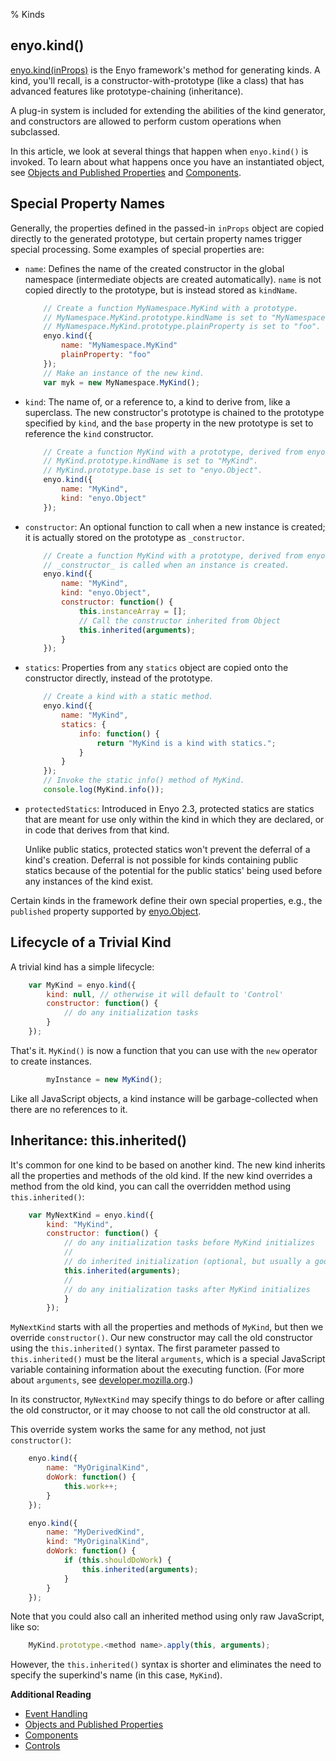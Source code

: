 % Kinds

## enyo.kind()

[enyo.kind(inProps)]($api/#/namespace/enyo.kind) is the Enyo framework's method
for generating kinds.  A kind, you'll recall, is a constructor-with-prototype
(like a class) that has advanced features like prototype-chaining (inheritance).

A plug-in system is included for extending the abilities of the kind generator,
and constructors are allowed to perform custom operations when subclassed.

In this article, we look at several things that happen when `enyo.kind()` is
invoked.  To learn about what happens once you have an instantiated object, see
[Objects and Published Properties](objects-and-published-properties.html) and
[Components](components.html).

## Special Property Names

Generally, the properties defined in the passed-in `inProps` object are copied
directly to the	generated prototype, but certain property names trigger special
processing.	Some examples of special properties are:

* `name`: Defines the name of the created constructor in the global namespace
    (intermediate objects are created automatically).  `name` is not copied
    directly to the prototype, but is instead stored as `kindName`.

    ```javascript
        // Create a function MyNamespace.MyKind with a prototype.
        // MyNamespace.MyKind.prototype.kindName is set to "MyNamespace.MyKind".
        // MyNamespace.MyKind.prototype.plainProperty is set to "foo".
        enyo.kind({
            name: "MyNamespace.MyKind"
            plainProperty: "foo"
        });
        // Make an instance of the new kind.
        var myk = new MyNamespace.MyKind();
    ```

* `kind`: The name of, or a reference to, a kind to derive from, like a
    superclass.  The new constructor's prototype is chained to the prototype
    specified by `kind`, and the `base` property in the new prototype is set to
    reference the `kind` constructor.

    ```javascript
        // Create a function MyKind with a prototype, derived from enyo.Object.
        // MyKind.prototype.kindName is set to "MyKind".
        // MyKind.prototype.base is set to "enyo.Object".
        enyo.kind({
            name: "MyKind",
            kind: "enyo.Object"
        });
    ```

* `constructor`: An optional function to call when a new instance is created; it
    is actually stored on the prototype as `_constructor`.

    ```javascript
        // Create a function MyKind with a prototype, derived from enyo.Object.
        // _constructor_ is called when an instance is created. 
        enyo.kind({
            name: "MyKind",
            kind: "enyo.Object",
            constructor: function() {
                this.instanceArray = [];
                // Call the constructor inherited from Object
                this.inherited(arguments);
            }
        });
    ```

* `statics`: Properties from any `statics` object are copied onto the
    constructor directly, instead of the prototype.

    ```javascript
        // Create a kind with a static method.
        enyo.kind({
            name: "MyKind",
            statics: {
                info: function() {
                    return "MyKind is a kind with statics.";
                }
            }
        });
        // Invoke the static info() method of MyKind.
        console.log(MyKind.info());
    ```

* `protectedStatics`: Introduced in Enyo 2.3, protected statics are statics that
    are meant for use only within the kind in which they are declared, or in
    code that derives from that kind.

    Unlike public statics, protected statics won't prevent the deferral of a
    kind's creation.  Deferral is not possible for kinds containing public
    statics because of the potential for the public statics' being used before
    any instances of the kind exist.

Certain kinds in the framework define their own special properties, e.g., the
`published` property supported by [enyo.Object]($api/#/kind/enyo.Object).

## Lifecycle of a Trivial Kind

A trivial kind has a simple lifecycle:

```javascript
    var MyKind = enyo.kind({
        kind: null, // otherwise it will default to 'Control'
        constructor: function() {
            // do any initialization tasks
        }
    });
```

That's it.  `MyKind()` is now a function that you can use with the `new`
operator to create instances.

```javascript
        myInstance = new MyKind();
```

Like all JavaScript objects, a kind instance will be garbage-collected when
there are no references to it. 

## Inheritance: this.inherited()

It's common for one kind to be based on another kind.  The new kind inherits all
the properties and methods of the old kind.  If the new kind overrides a method
from the old kind, you can call the overridden method using `this.inherited()`:

```javascript
    var MyNextKind = enyo.kind({
        kind: "MyKind",
        constructor: function() {
            // do any initialization tasks before MyKind initializes
            //
            // do inherited initialization (optional, but usually a good idea)
            this.inherited(arguments);
            //
            // do any initialization tasks after MyKind initializes
            }
        });
```

`MyNextKind` starts with all the properties and methods of `MyKind`, but then we
override `constructor()`.  Our new constructor may call the old constructor
using the `this.inherited()` syntax.  The first parameter passed to
`this.inherited()` must be the literal `arguments`, which is a special
JavaScript variable containing information about the executing function.  (For
more about `arguments`, see
[developer.mozilla.org](https://developer.mozilla.org/en/JavaScript/Reference/Functions_and_function_scope/arguments).)

In its constructor, `MyNextKind` may specify things to do before or after
calling the old constructor, or it may choose to not call the old constructor at
all.

This override system works the same for any method, not just `constructor()`:

```javascript
    enyo.kind({
        name: "MyOriginalKind",
        doWork: function() {
            this.work++;
        }
    });

    enyo.kind({
        name: "MyDerivedKind",
        kind: "MyOriginalKind",
        doWork: function() {
            if (this.shouldDoWork) {
                this.inherited(arguments);
            }
        }
    });
```

Note that you could also call an inherited method using only raw JavaScript,
like so:

```javascript
    MyKind.prototype.<method name>.apply(this, arguments);
```

However, the `this.inherited()` syntax is shorter and eliminates the need to
specify the superkind's name (in this case, `MyKind`).

**Additional Reading**

* [Event Handling](event-handling.html)
* [Objects and Published Properties](objects-and-published-properties.html)
* [Components](components.html)
* [Controls](controls.html)